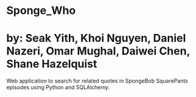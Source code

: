 # Sponge_Who
# by: Seak Yith, Khoi Nguyen, Daniel Nazeri, Omar Mughal, Daiwei Chen, Shane Hazelquist

Web application to search for related quotes in SpongeBob SquarePants episodes using Python and SQLAlchemy.
